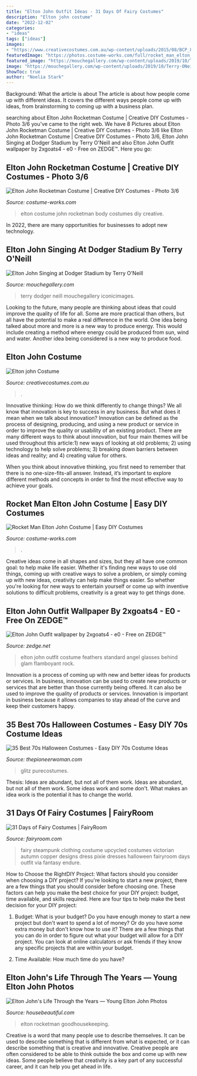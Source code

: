 ```yaml
---
title: "Elton John Outfit Ideas - 31 Days Of Fairy Costumes"
description: "Elton john costume"
date: "2022-12-02"
categories:
- "ideas"
tags: ["ideas"]
images:
- "https://www.creativecostumes.com.au/wp-content/uploads/2015/08/BCP_8689-510x680.jpg"
featuredImage: "https://photos.costume-works.com/full/rocket_man_elton_john3.jpg"
featured_image: "https://mouchegallery.com/wp-content/uploads/2019/10/Terry-ONeill-Elton-John-Singing.png"
image: "https://mouchegallery.com/wp-content/uploads/2019/10/Terry-ONeill-Elton-John-Singing.png"
ShowToc: true
author: "Noelia Stark"
---
```



Background: What the article is about
The article is about how people come up with different ideas. It covers the different ways people come up with ideas, from brainstorming to coming up with a business plan.

	

		
searching about Elton John Rocketman Costume | Creative DIY Costumes - Photo 3/6 you've came to the right web. We have 8 Pictures about Elton John Rocketman Costume | Creative DIY Costumes - Photo 3/6 like Elton John Rocketman Costume | Creative DIY Costumes - Photo 3/6, Elton John Singing at Dodger Stadium by Terry O&#039;Neill and also Elton John Outfit wallpaper by 2xgoats4 - e0 - Free on ZEDGE™. Here you go:
		
    
## Elton John Rocketman Costume | Creative DIY Costumes - Photo 3/6

<img loading=lazy src="https://photos.costume-works.com/full/elton_john_rocketman3.jpg" onerror="this.onerror=null;this.src='https://tse1.mm.bing.net/th?id=OIP.hzphxD6zbfP_UoM5VkVekAHaJ3&amp;pid=15.1';" alt="Elton John Rocketman Costume | Creative DIY Costumes - Photo 3/6">

_Source: costume-works.com_

>elton costume john rocketman body costumes diy creative. 

	

In 2022, there are many opportunities for businesses to adopt new technology.

    
## Elton John Singing At Dodger Stadium By Terry O&#039;Neill

<img loading=lazy src="https://mouchegallery.com/wp-content/uploads/2019/10/Terry-ONeill-Elton-John-Singing.png" onerror="this.onerror=null;this.src='https://tse2.mm.bing.net/th?id=OIP.AadgSSqOtq8tUdR3Y323NAHaE6&amp;pid=15.1';" alt="Elton John Singing at Dodger Stadium by Terry O&#039;Neill">

_Source: mouchegallery.com_

>terry dodger neill mouchegallery iconicimages. 

	

Looking to the future, many people are thinking about ideas that could improve the quality of life for all. Some are more practical than others, but all have the potential to make a real difference in the world. One idea being talked about more and more is a new way to produce energy. This would include creating a method where energy could be produced from sun, wind and water. Another idea being considered is a new way to produce food.

    
## Elton John Costume

<img loading=lazy src="https://www.creativecostumes.com.au/wp-content/uploads/2015/08/BCP_8689-510x680.jpg" onerror="this.onerror=null;this.src='https://tse3.mm.bing.net/th?id=OIP.Mkz5GLwORjrM2lzEjdkTJQHaJ4&amp;pid=15.1';" alt="Elton john Costume">

_Source: creativecostumes.com.au_

>. 

	

Innovative thinking: How do we think differently to change things?
We all know that innovation is key to success in any business. But what does it mean when we talk about innovation?
Innovation can be defined as the process of designing, producing, and using a new product or service in order to improve the quality or usability of an existing product. There are many different ways to think about innovation, but four main themes will be used throughout this article:1) new ways of looking at old problems; 2) using technology to help solve problems; 3) breaking down barriers between ideas and reality; and 4) creating value for others. 

When you think about innovative thinking, you first need to remember that there is no one-size-fits-all answer. Instead, it’s important to explore different methods and concepts in order to find the most effective way to achieve your goals.

    
## Rocket Man Elton John Costume | Easy DIY Costumes

<img loading=lazy src="https://photos.costume-works.com/full/rocket_man_elton_john3.jpg" onerror="this.onerror=null;this.src='https://tse1.mm.bing.net/th?id=OIP.N3n8fGYaWKkWYROYRQDF6AHaMs&amp;pid=15.1';" alt="Rocket Man Elton John Costume | Easy DIY Costumes">

_Source: costume-works.com_

>. 

	

Creative ideas come in all shapes and sizes, but they all have one common goal: to help make life easier. Whether it's finding new ways to use old things, coming up with creative ways to solve a problem, or simply coming up with new ideas, creativity can help make things easier. So whether you're looking for new ways to entertain yourself or come up with inventive solutions to difficult problems, creativity is a great way to get things done.

    
## Elton John Outfit Wallpaper By 2xgoats4 - E0 - Free On ZEDGE™

<img loading=lazy src="https://fsb.zobj.net/crop.php?r=alJ4Txp-IECntCWXqE-4026XTMkEeq1mI0Vls2NRG9VkPsI9-91FRIX_v4DyQfgOMSgexSyByf5yTHRP09W5cLfPTq8soGKnXj_sV6H_m68tVbSqJq4f-RUd_HWG-NRuqlssgAwBSLGgGePR" onerror="this.onerror=null;this.src='https://tse4.mm.bing.net/th?id=OIP.r8A115sKS2ylaR_aj2jKfwHaLO&amp;pid=15.1';" alt="Elton John Outfit wallpaper by 2xgoats4 - e0 - Free on ZEDGE™">

_Source: zedge.net_

>elton john outfit costume feathers standard angel glasses behind glam flamboyant rock. 

	

Innovation is a process of coming up with new and better ideas for products or services. In business, innovation can be used to create new products or services that are better than those currently being offered. It can also be used to improve the quality of products or services. Innovation is important in business because it allows companies to stay ahead of the curve and keep their customers happy.

    
## 35 Best 70s Halloween Costumes - Easy DIY 70s Costume Ideas

<img loading=lazy src="https://hips.hearstapps.com/vader-prod.s3.amazonaws.com/1598391569-99480a7d-993c-41f7-94fd-8e12147851a4_1.aeedf961a18ae82acab62a968b8544ad.jpg?crop=1.00xw:0.992xh;0,0.00847xh&amp;resize=480:*" onerror="this.onerror=null;this.src='https://tse4.mm.bing.net/th?id=OIP.g2l2y3GBIo-pNegTa3_s0QHaLH&amp;pid=15.1';" alt="35 Best 70s Halloween Costumes - Easy DIY 70s Costume Ideas">

_Source: thepioneerwoman.com_

>glitz purecostumes. 

	

Thesis: Ideas are abundant, but not all of them work.
Ideas are abundant, but not all of them work. Some ideas work and some don't. What makes an idea work is the potential it has to change the world.

    
## 31 Days Of Fairy Costumes | FairyRoom

<img loading=lazy src="http://fairyroom.com/WP/wp-content/uploads/2012/10/il_fullxfull.376043815_6y41.jpeg" onerror="this.onerror=null;this.src='https://tse4.mm.bing.net/th?id=OIP.uhkWT1fQNmgTU6q2a-dM6QHaJ4&amp;pid=15.1';" alt="31 Days of Fairy Costumes | FairyRoom">

_Source: fairyroom.com_

>fairy steampunk clothing costume upcycled costumes victorian autumn copper designs dress pixie dresses halloween fairyroom days outfit via fantasy endure. 

	

How to Choose the RightDIY Project: What factors should you consider when choosing a DIY project?
If you're looking to start a new project, there are a few things that you should consider before choosing one. These factors can help you make the best choice for your DIY project: budget, time available, and skills required. Here are four tips to help make the best decision for your DIY project:
1. Budget: What is your budget? Do you have enough money to start a new project but don't want to spend a lot of money? Or do you have some extra money but don't know how to use it? There are a few things that you can do in order to figure out what your budget will allow for a DIY project. You can look at online calculators or ask friends if they know any specific projects that are within your budget.

2. Time Available: How much time do you have?

    
## Elton John&#039;s Life Through The Years — Young Elton John Photos

<img loading=lazy src="http://hbu.h-cdn.co/assets/16/12/1458870349-elton-john-1973-performing.jpg" onerror="this.onerror=null;this.src='https://tse3.mm.bing.net/th?id=OIP.wD_nh380L0a4Bu7Rjahw5AHaLB&amp;pid=15.1';" alt="Elton John&#039;s Life Through the Years — Young Elton John Photos">

_Source: housebeautiful.com_

>elton rocketman goodhousekeeping. 

	

Creative is a word that many people use to describe themselves. It can be used to describe something that is different from what is expected, or it can describe something that is creative and innovative. Creative people are often considered to be able to think outside the box and come up with new ideas. Some people believe that creativity is a key part of any successful career, and it can help you get ahead in life.


